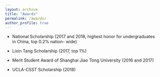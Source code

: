 ```yaml
---
layout: archive
title: "Awards"
permalink: /awards/
author_profile: true
---
```


* National Scholarship (2017 and 2018, highest honor for undergraduates in China, top 0.2% nation-
wide)                

* Lixin Tang Scholarship (2017, top 1%)                 

* Merit Student Award of Shanghai Jiao Tong University (2016 and 2017)

* UCLA-CSST Scholarship  (2018)
